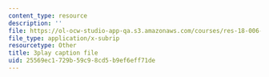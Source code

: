 ```yaml
---
content_type: resource
description: ''
file: https://ol-ocw-studio-app-qa.s3.amazonaws.com/courses/res-18-006-calculus-revisited-single-variable-calculus-fall-2010/25569ec1729b59c98cd5b9ef6eff71de_3Dz59nKUafo.vtt
file_type: application/x-subrip
resourcetype: Other
title: 3play caption file
uid: 25569ec1-729b-59c9-8cd5-b9ef6eff71de
---
```

